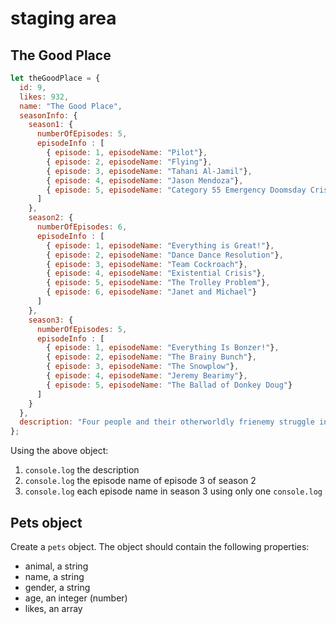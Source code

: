 # staging area




## The Good Place

```js
let theGoodPlace = {
  id: 9,
  likes: 932,
  name: "The Good Place", 
  seasonInfo: {
    season1: {
      numberOfEpisodes: 5,
      episodeInfo : [
        { episode: 1, episodeName: "Pilot"},
        { episode: 2, episodeName: "Flying"},
        { episode: 3, episodeName: "Tahani Al-Jamil"},
        { episode: 4, episodeName: "Jason Mendoza"},
        { episode: 5, episodeName: "Category 55 Emergency Doomsday Crisis"}
      ]
    },
    season2: {
      numberOfEpisodes: 6,
      episodeInfo : [
        { episode: 1, episodeName: "Everything is Great!"},
        { episode: 2, episodeName: "Dance Dance Resolution"},
        { episode: 3, episodeName: "Team Cockroach"},
        { episode: 4, episodeName: "Existential Crisis"},
        { episode: 5, episodeName: "The Trolley Problem"},
        { episode: 6, episodeName: "Janet and Michael"}
      ]
    },
    season3: {
      numberOfEpisodes: 5,
      episodeInfo : [
        { episode: 1, episodeName: "Everything Is Bonzer!"},
        { episode: 2, episodeName: "The Brainy Bunch"},
        { episode: 3, episodeName: "The Snowplow"},
        { episode: 4, episodeName: "Jeremy Bearimy"},
        { episode: 5, episodeName: "The Ballad of Donkey Doug"}
      ]
    }
  },
  description: "Four people and their otherworldly frienemy struggle in the afterlife to define what it means to be good."
};
```

Using the above object:
1. `console.log` the description
2. `console.log` the episode name of episode 3 of season 2
3. `console.log` each episode name in season 3 using only one `console.log`



## Pets object

Create a `pets` object.
The object should contain the following properties:
- animal, a string
- name, a string
- gender, a string
- age, an integer (number)
- likes, an array
